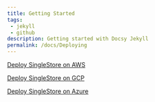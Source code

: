 ```yaml
---
title: Getting Started
tags:
 - jekyll
 - github
description: Getting started with Docsy Jekyll
permalink: /docs/Deploying
---
```


[Deploy SingleStore on AWS](AWS/deploying)

[Deploy SingleStore on GCP](GCP/deploying)

[Deploy SingleStore on Azure](Azure/deploying)
